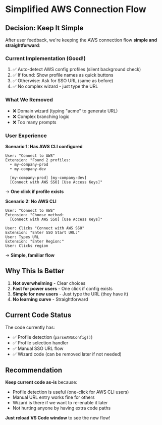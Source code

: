 # Simplified AWS Connection Flow

## Decision: Keep It Simple

After user feedback, we're keeping the AWS connection flow **simple and straightforward**:

### Current Implementation (Good!)
1. ✅ Auto-detect AWS config profiles (silent background check)
2. ✅ If found: Show profile names as quick buttons
3. ✅ Otherwise: Ask for SSO URL (same as before)
4. ✅ No complex wizard - just type the URL

### What We Removed
- ❌ Domain wizard (typing "acme" to generate URL)
- ❌ Complex branching logic
- ❌ Too many prompts

### User Experience

**Scenario 1: Has AWS CLI configured**
```
User: "Connect to AWS"
Extension: "Found 2 profiles:
  • my-company-prod
  • my-company-dev

  [my-company-prod] [my-company-dev]
  [Connect with AWS SSO] [Use Access Keys]"
```
→ **One click if profile exists**

**Scenario 2: No AWS CLI**
```
User: "Connect to AWS"
Extension: "Choose method:
  [Connect with AWS SSO] [Use Access Keys]"

User: Clicks "Connect with AWS SSO"
Extension: "Enter SSO Start URL:"
User: Types URL
Extension: "Enter Region:"
User: Clicks region
```
→ **Simple, familiar flow**

## Why This Is Better

1. **Not overwhelming** - Clear choices
2. **Fast for power users** - One click if config exists
3. **Simple for new users** - Just type the URL (they have it)
4. **No learning curve** - Straightforward

## Current Code Status

The code currently has:
- ✅ Profile detection (`parseAWSConfig()`)
- ✅ Profile selection handler
- ✅ Manual SSO URL flow
- ✅ Wizard code (can be removed later if not needed)

## Recommendation

**Keep current code as-is** because:
- Profile detection is useful (one-click for AWS CLI users)
- Manual URL entry works fine for others
- Wizard is there if we want to re-enable it later
- Not hurting anyone by having extra code paths

**Just reload VS Code window** to see the new flow!
